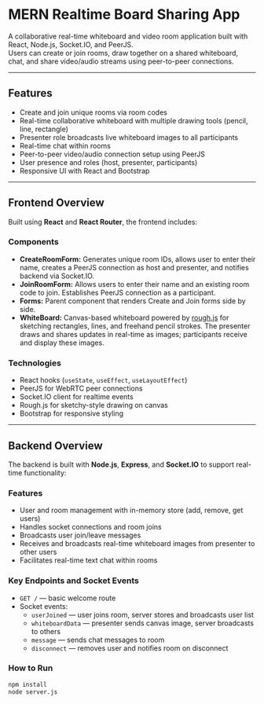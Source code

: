 # MERN Realtime Board Sharing App

A collaborative real-time whiteboard and video room application built with React, Node.js, Socket.IO, and PeerJS.  
Users can create or join rooms, draw together on a shared whiteboard, chat, and share video/audio streams using peer-to-peer connections.

---

## Features

- Create and join unique rooms via room codes  
- Real-time collaborative whiteboard with multiple drawing tools (pencil, line, rectangle)  
- Presenter role broadcasts live whiteboard images to all participants  
- Real-time chat within rooms  
- Peer-to-peer video/audio connection setup using PeerJS  
- User presence and roles (host, presenter, participants)  
- Responsive UI with React and Bootstrap  

---

## Frontend Overview

Built using **React** and **React Router**, the frontend includes:

### Components

- **CreateRoomForm:** Generates unique room IDs, allows user to enter their name, creates a PeerJS connection as host and presenter, and notifies backend via Socket.IO.  
- **JoinRoomForm:** Allows users to enter their name and an existing room code to join. Establishes PeerJS connection as a participant.  
- **Forms:** Parent component that renders Create and Join forms side by side.  
- **WhiteBoard:** Canvas-based whiteboard powered by [rough.js](https://roughjs.com/) for sketching rectangles, lines, and freehand pencil strokes. The presenter draws and shares updates in real-time as images; participants receive and display these images.

### Technologies

- React hooks (`useState`, `useEffect`, `useLayoutEffect`)  
- PeerJS for WebRTC peer connections  
- Socket.IO client for realtime events  
- Rough.js for sketchy-style drawing on canvas  
- Bootstrap for responsive styling  

---

## Backend Overview

The backend is built with **Node.js**, **Express**, and **Socket.IO** to support real-time functionality:

### Features

- User and room management with in-memory store (add, remove, get users)  
- Handles socket connections and room joins  
- Broadcasts user join/leave messages  
- Receives and broadcasts real-time whiteboard images from presenter to other users  
- Facilitates real-time text chat within rooms  

### Key Endpoints and Socket Events

- `GET /` — basic welcome route  
- Socket events:  
  - `userJoined` — user joins room, server stores and broadcasts user list  
  - `whiteboardData` — presenter sends canvas image, server broadcasts to others  
  - `message` — sends chat messages to room  
  - `disconnect` — removes user and notifies room on disconnect  

### How to Run

```bash
npm install
node server.js

